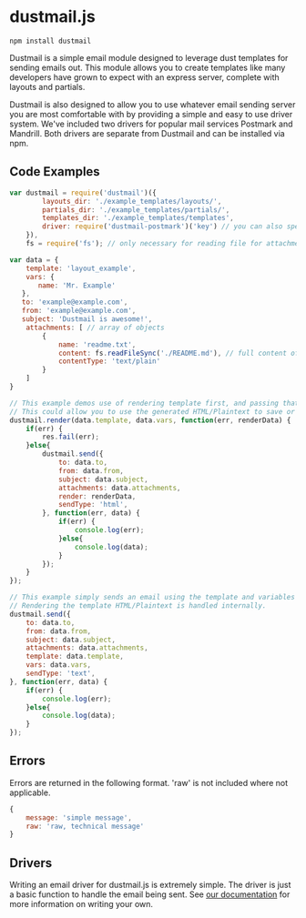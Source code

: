 dustmail.js
=====

    npm install dustmail


Dustmail is a simple email module designed to leverage dust templates for sending emails out. This module allows you to create templates like many developers have grown to expect with an express server, complete with layouts and partials.

Dustmail is also designed to allow you to use whatever email sending server you are most comfortable with by providing a simple and easy to use driver system. We've included two drivers for popular mail services Postmark and Mandrill. Both drivers are separate from Dustmail and can be installed via npm.


Code Examples
-------------
```javascript
var	dustmail = require('dustmail')({
		layouts_dir: './example_templates/layouts/',
		partials_dir: './example_templates/partials/',
		templates_dir: './example_templates/templates',
		driver: require('dustmail-postmark')('key') // you can also specify your driver when initialising dustmail
	}),
	fs = require('fs'); // only necessary for reading file for attachment example

var data = {
	template: 'layout_example',
	vars: {
       name: 'Mr. Example'
   },
   to: 'example@example.com',
   from: 'example@example.com',
   subject: 'Dustmail is awesome!',
	attachments: [ // array of objects
		{
			name: 'readme.txt',
			content: fs.readFileSync('./README.md'), // full content of the file
			contentType: 'text/plain'
		}
	]
}

// This example demos use of rendering template first, and passing that directly to send.
// This could allow you to use the generated HTML/Plaintext to save or manipulate further as you choose.
dustmail.render(data.template, data.vars, function(err, renderData) {
	if(err) {
		res.fail(err);
	}else{
		dustmail.send({
			to: data.to,
			from: data.from,
			subject: data.subject,
			attachments: data.attachments,
			render: renderData,
			sendType: 'html',
		}, function(err, data) {
			if(err) {
				console.log(err);
			}else{
				console.log(data);
			}
		});
	}
});

// This example simply sends an email using the template and variables specified.
// Rendering the template HTML/Plaintext is handled internally.
dustmail.send({
	to: data.to,
	from: data.from,
	subject: data.subject,
	attachments: data.attachments,
	template: data.template,
	vars: data.vars,
	sendType: 'text',
}, function(err, data) {
	if(err) {
		console.log(err);
	}else{
		console.log(data);
	}
});
```
Errors
------
Errors are returned in the following format. 'raw' is not included where not applicable.
```javascript
{
	message: 'simple message',
	raw: 'raw, technical message'
}
```
Drivers
-------
Writing an email driver for dustmail.js is extremely simple. The driver is just a basic function to handle the email being sent. See [our documentation](https://github.com/nodecraft/dustmail.js/wiki/Creating-a-dustmail-driver) for more information on writing your own.

